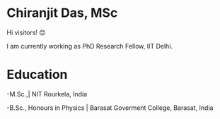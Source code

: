 # Chiranjit Das, MSc
Hi visitors! 😊

I am currently working as PhD Research Fellow, IIT Delhi.

# Education

-M.Sc.,| NIT Rourkela, India 

-B.Sc., Honours in Physics  | Barasat Goverment College, Barasat, India 





